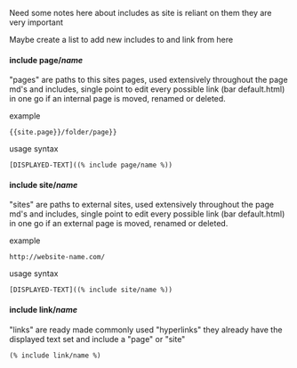 Need some notes here about includes as site is reliant on them they are very important

Maybe create a list to add new includes to and link from here

#### include page/*name*

"pages" are paths to this sites pages, used extensively throughout the page md's and includes, single point to edit every possible link (bar default.html) in one go if an internal page is moved, renamed or deleted.

example 

    {{site.page}}/folder/page}}

usage syntax

    [DISPLAYED-TEXT]((% include page/name %))


#### include site/*name*

"sites" are paths to external sites, used extensively throughout the page md's and includes, single point to edit every possible link (bar default.html) in one go if an external page is moved, renamed or deleted.

example 

    http://website-name.com/

usage syntax

    [DISPLAYED-TEXT]((% include site/name %))

#### include link/*name*

"links" are ready made commonly used "hyperlinks" they already have the displayed text set and include a "page" or "site"  

    (% include link/name %)
